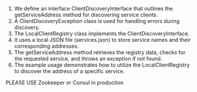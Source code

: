 1. We define an interface ClientDiscoveryInterface that outlines the getServiceAddress method for discovering service clients.
2. A ClientDiscoveryException class is used for handling errors during discovery.
3. The LocalClientRegistry class implements the ClientDiscoveryInterface.
4. It uses a local JSON file (services.json) to store service names and their corresponding addresses.
5. The getServiceAddress method retrieves the registry data, checks for the requested service, and throws an exception if not found.
6. The example usage demonstrates how to utilize the LocalClientRegistry to discover the address of a specific service.


PLEASE USE Zookeeper or Consul in production